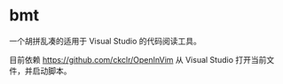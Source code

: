 # bmt

一个胡拼乱凑的适用于 Visual Studio 的代码阅读工具。

目前依赖 https://github.com/ckclr/OpenInVim 从 Visual Studio 打开当前文件，并启动脚本。
